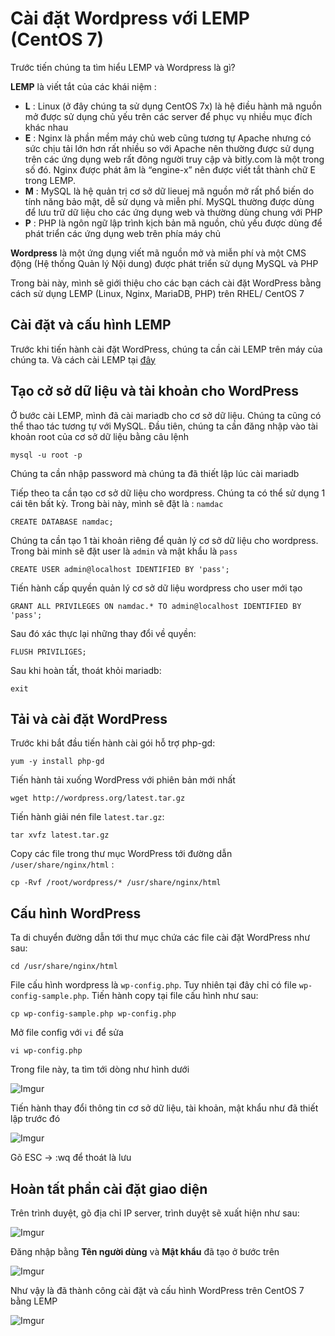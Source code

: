 # Cài đặt Wordpress với LEMP (CentOS 7)
Trước tiến chúng ta tìm hiểu LEMP và Wordpress là gì?

**LEMP** là viết tắt của các khái niệm :
 * **L** : Linux (ở đây chúng ta sử dụng CentOS 7x) là hệ điều hành mã nguồn mở được sử dụng chủ yếu trên các server để phục vụ nhiều mục đích khác nhau
 * **E** : Nginx là phần mềm máy chủ web cũng tương tự Apache nhưng có sức chịu tải lớn hơn rất nhiều so với Apache nên thường được sử dụng trên các ứng dụng web rất đông người truy cập và bitly.com là một trong số đó. Nginx được phát âm là “engine-x” nên được viết tắt thành chữ E trong LEMP.
 * **M** : MySQL là hệ quản trị cơ sở dữ lieuej mã nguồn mở rất phổ biến do tính năng bảo mật, dễ sử dụng và miễn phí. MySQL thường được dùng để lưu trữ dữ liệu cho các ứng dụng web và thường dùng chung với PHP
 * **P** : PHP là ngôn ngữ lập trình kịch bản mã nguồn, chủ yếu được dùng để phát triển các ứng dụng web trên phía máy chủ

**Wordpress**  là một ứng dụng viết mã nguồn mở và miễn phí và một CMS động (Hệ thống Quản lý Nội dung) được phát triển sử dụng MySQL và PHP

Trong bài này, mình sẽ giới thiệu cho các bạn cách cài đặt WordPress bằng cách sử dụng LEMP (Linux, Nginx, MariaDB, PHP) trên RHEL/ CentOS 7

## Cài đặt và cấu hình LEMP
Trước khi tiến hành cài đặt WordPress, chúng ta cần cài LEMP trên máy của chúng ta. Và cách cài LEMP tại [đây](https://github.com/namdachb/linux/blob/master/Wordpress-LEMP/LEMP-centos.md)

## Tạo cở sở dữ liệu và tài khoản cho WordPress
Ở bước cài LEMP, mình đã cài mariadb cho cơ sở dữ liệu. Chúng ta cũng có thể thao tác tương tự với MySQL. Đầu tiên, chúng ta cần đăng nhập vào tài khoản root của cơ sở dữ liệu bằng câu lệnh

`mysql -u root -p`

Chúng ta cần nhập password mà chúng ta đã thiết lập lúc cài mariadb

Tiếp theo ta cần tạo cơ sở dữ liệu cho wordpress. Chúng ta có thể sử dụng 1 cái tên bất kỳ. Trong bài này, mình sẽ đặt là : `namdac`

`CREATE DATABASE namdac;`

Chúng ta cần tạo 1 tài khoản riêng để quản lý cơ sở dữ liệu cho wordpress. Trong bài minh sẽ đặt user là `admin` và mật khẩu là `pass`

`CREATE USER admin@localhost IDENTIFIED BY 'pass';`

Tiến hành cấp quyền quản lý cơ sở dữ liệu wordpress cho user mới tạo

`GRANT ALL PRIVILEGES ON namdac.* TO admin@localhost IDENTIFIED BY 'pass';`

Sau đó xác thực lại những thay đổi về quyền:

`FLUSH PRIVILIGES;`

Sau khi hoàn tất, thoát khỏi mariadb:

 `exit`

## Tải và cài đặt WordPress
Trước khi bắt đầu tiến hành cài gói hỗ trợ php-gd:

`yum -y install php-gd`

Tiến hành tải xuống WordPress với phiên bản mới nhất

`wget http://wordpress.org/latest.tar.gz`

Tiến hành giải nén file `latest.tar.gz`:

`tar xvfz latest.tar.gz`

Copy các file trong thư mục WordPress tới đường dẫn `/user/share/nginx/html` :

`cp -Rvf /root/wordpress/* /usr/share/nginx/html`

## Cấu hình WordPress
Ta di chuyển đường dẫn tới thư mục chứa các file cài đặt WordPress như sau:

`cd /usr/share/nginx/html`

File cấu hình wordpress là `wp-config.php`. Tuy nhiên tại đây chỉ có file `wp-config-sample.php`. Tiến hành copy tại file cấu hình như sau:

`cp wp-config-sample.php wp-config.php`

Mở file config với `vi` để sửa

`vi wp-config.php`

Trong file này, ta tìm tới dòng như hình dưới

![Imgur](https://i.imgur.com/hmUC3CY.png)

Tiến hành thay đổi thông tin cơ sở dữ liệu, tài khoản, mật khẩu như đã thiết lập trước đó

![Imgur](https://i.imgur.com/dQI8s24.png)

Gõ ESC -> :wq để thoát là lưu

## Hoàn tất phần cài đặt giao diện
Trên trình duyệt, gõ địa chỉ IP server, trình duyệt sẽ xuất hiện như sau:

![Imgur](https://i.imgur.com/EgLfrjl.png)

Đăng nhập bằng **Tên người dùng** và **Mật khẩu** đã tạo ở bước trên

![Imgur](https://i.imgur.com/Kxaexki.png)

Như vậy là đã thành công cài đặt và cấu hình WordPress trên CentOS 7 bằng LEMP

![Imgur](https://i.imgur.com/zH9y6EP.png)